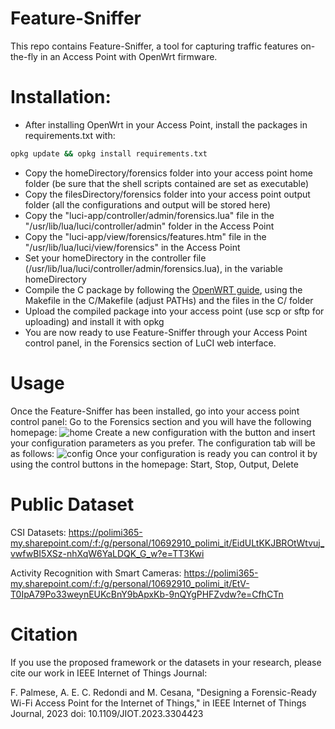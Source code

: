 # Feature-Sniffer
This repo contains Feature-Sniffer, a tool for capturing traffic features on-the-fly in an Access Point with OpenWrt firmware.


# Installation:
- After installing OpenWrt in your Access Point, install the packages in requirements.txt with: 

```bash
opkg update && opkg install requirements.txt
```
- Copy the homeDirectory/forensics folder into your access point home folder (be sure that the shell scripts contained are set as executable)
- Copy the filesDirectory/forensics folder into your access point output folder (all the configurations and output will be stored here)
- Copy the "luci-app/controller/admin/forensics.lua" file in the "/usr/lib/lua/luci/controller/admin" folder in the Access Point
- Copy the "luci-app/view/forensics/features.htm" file in the "/usr/lib/lua/luci/view/forensics" in the Access Point
- Set your homeDirectory in the controller file (/usr/lib/lua/luci/controller/admin/forensics.lua), in the variable homeDirectory
- Compile the C package by following the [OpenWRT guide](https://openwrt.org/docs/guide-developer/helloworld/start), using the Makefile in the C/Makefile (adjust PATHs) and the files in the C/ folder
- Upload the compiled package into your access point (use scp or sftp for uploading) and install it with opkg
- You are now ready to use Feature-Sniffer through your Access Point control panel, in the Forensics section of LuCI web interface.

# Usage
Once the Feature-Sniffer has been installed, go into your access point control panel:
Go to the Forensics section and you will have the following homepage:
![home](https://user-images.githubusercontent.com/67421482/136516517-ac16a982-223a-4b61-89da-47d00a7e9018.png)
Create a new configuration with the button and insert your configuration parameters as you prefer. The configuration tab will be as follows:
![config](https://user-images.githubusercontent.com/67421482/136049439-2d8a724d-d33d-4f80-885b-0e1854cc071d.png)
Once your configuration is ready you can control it by using the control buttons in the homepage: Start, Stop, Output, Delete


# Public Dataset
CSI Datasets: https://polimi365-my.sharepoint.com/:f:/g/personal/10692910_polimi_it/EidULtKKJBROtWtvuj_vwfwBI5XSz-nhXqW6YaLDQK_G_w?e=TT3Kwi

Activity Recognition with Smart Cameras: https://polimi365-my.sharepoint.com/:f:/g/personal/10692910_polimi_it/EtV-T0IpA79Po33weynEUKcBnY9bApxKb-9nQYgPHFZvdw?e=CfhCTn



# Citation
If you use the proposed framework or the datasets in your research, please cite our work in IEEE Internet of Things Journal:

F. Palmese, A. E. C. Redondi and M. Cesana, "Designing a Forensic-Ready Wi-Fi Access Point for the Internet of Things," in IEEE Internet of Things Journal, 2023 doi: 10.1109/JIOT.2023.3304423
